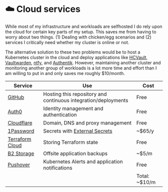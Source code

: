 # :cloud: Cloud services

While most of my infrastructure and workloads are selfhosted I do rely upon the cloud for certain key parts of my setup. This saves me from having to worry about two things. (1) Dealing with chicken/egg scenarios and (2) services I critically need whether my cluster is online or not.

The alternative solution to these two problems would be to host a Kubernetes cluster in the cloud and deploy applications like [HCVault](https://www.vaultproject.io/), [Vaultwarden](https://github.com/dani-garcia/vaultwarden), [ntfy](https://ntfy.sh/), and [Authentik](https://https://goauthentik.io/). However, maintaining another cluster and monitoring another group of workloads is a lot more time and effort than I am willing to put in and only saves me roughly $10/month.

| Service                                      | Use                                                            | Cost          |
| -------------------------------------------- | -------------------------------------------------------------- | ------------- |
| [GitHub](https://github.com/)                | Hosting this repository and continuous integration/deployments | Free          |
| [Auth0](https://auth0.com/)                  | Identity management and authentication                         | Free          |
| [Cloudflare](https://www.cloudflare.com/)    | Domain, DNS and proxy management                               | Free          |
| [1Password](https://1password.com/)          | Secrets with [External Secrets](https://external-secrets.io/)  | ~$65/y        |
| [Terraform Cloud](https://www.terraform.io/) | Storing Terraform state                                        | Free          |
| [B2 Storage](https://www.backblaze.com/b2)   | Offsite application backups                                    | ~$5/m         |
| [Pushover](https://pushover.net/)            | Kubernetes Alerts and application notifications                | Free          |
|                                              |                                                                | Total: ~$10/m |
